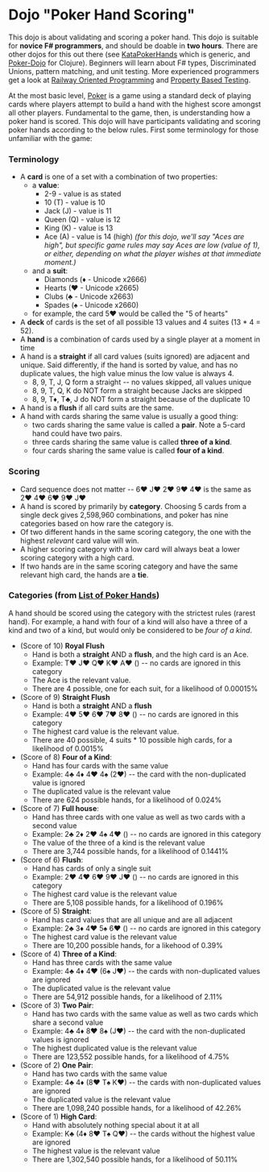 # Dojo "Poker Hand Scoring"
This dojo is about validating and scoring a poker hand.  This dojo is suitable for **novice F# programmers**,
and should be doable in **two hours**.  There are other dojos for this out there (see [KataPokerHands](http://codingdojo.org/cgi-bin/index.pl?KataPokerHands) which is generic, and [Poker-Dojo](https://github.com/gstamp/poker-dojo) for Clojure).  Beginners will learn about F# types, Discriminated Unions, pattern matching, and unit testing.  More experienced programmers get a look at [Railway Oriented Programming](http://fsharpforfunandprofit.com/rop/) and [Property Based Testing](http://fsharpforfunandprofit.com/pbt/).

At the most basic level, [Poker](https://en.wikipedia.org/wiki/Poker) is a game using a standard deck of playing cards
where players attempt to build a hand with the highest score amongst all other players.  Fundamental to the game, then,
is understanding how a poker hand is scored.  This dojo will have participants validating and scoring poker hands
according to the below rules.  First some terminology for those unfamiliar with the game:

### Terminology
* A **card** is one of a set with a combination of two properties:
  * a **value**:
    * 2-9 - value is as stated
    * 10 (T) - value is 10
    * Jack (J) - value is 11
    * Queen (Q) - value is 12
    * King (K) - value is 13
    * Ace (A) - value is 14 (high) _(for this dojo, we'll say "Aces are high", but specific game rules may say Aces are
    low (value of 1), or either, depending on what the player wishes at that immediate moment.)_
  * and a **suit**:
    * Diamonds (♦ - Unicode x2666)
    * Hearts (♥ - Unicode x2665)
    * Clubs (♣ - Unicode x2663)
    * Spades (♠ - Unicode x2660)
  * for example, the card 5♥ would be called the "5 of hearts"
* A **deck** of cards is the set of all possible 13 values and 4 suites (13 * 4 = 52).
* A **hand** is a combination of cards used by a single player at a moment in time
* A hand is a **straight** if all card values (suits ignored) are adjacent and unique.  Said differently, if the hand
  is sorted by value, and has no duplicate values, the high value minus the low value is always 4.
  * 8, 9, T, J, Q form a straight -- no values skipped, all values unique
  * 8, 9, T, Q, K do NOT form a straight because Jacks are skipped
  * 8, 9, T♦, T♣, J do NOT form a straight because of the duplicate 10
* A hand is a **flush** if all card suits are the same.
* A hand with cards sharing the same value is usually a good thing:
  * two cards sharing the same value is called a **pair**.  Note a 5-card hand could have two pairs.
  * three cards sharing the same value is called **three of a kind**.
  * four cards sharing the same value is called **four of a kind**.

### Scoring
* Card sequence does not matter -- 6♥ J♥ 2♥ 9♥ 4♥ is the same as 2♥ 4♥ 6♥ 9♥ J♥
* A hand is scored by primarily by **category**.  Choosing 5 cards from a single deck gives 2,598,960
  combinations, and poker has nine categories based on how rare the category is.
* Of two different hands in the same scoring category, the one with the highest _relevant_ card value will win.
* A higher scoring category with a low card will always beat a lower scoring category with a high card.
* If two hands are in the same scoring category and have the same relevant high card, the hands are a **tie**.

### Categories (from [List of Poker Hands](https://en.wikipedia.org/wiki/List_of_poker_hands))
A hand should be scored using the category with the strictest rules (rarest hand).  For example, a hand with four
of a kind will also have a three of a kind and two of a kind, but would only be considered to be _four of a kind_.
* (Score of 10) **Royal Flush**
  * Hand is both a **straight** AND a **flush**, and the high card is an Ace.
  * Example: T♥ J♥ Q♥ K♥ A♥ () -- no cards are ignored in this category
  * The Ace is the relevant value.
  * There are 4 possible, one for each suit, for a likelihood of 0.00015%
* (Score of 9) **Straight Flush**
  * Hand is both a **straight** AND a **flush**
  * Example: 4♥ 5♥ 6♥ 7♥ 8♥ () -- no cards are ignored in this category
  * The highest card value is the relevant value.
  * There are 40 possible, 4 suits * 10 possible high cards, for a likelihood of  0.0015%
* (Score of 8) **Four of a Kind**:
  * Hand has four cards with the same value
  * Example: 4♣ 4♦ 4♥ 4♠ (2♥) -- the card with the non-duplicated value is ignored
  * The duplicated value is the relevant value
  * There are 624 possible hands, for a likelihood of 0.024%
* (Score of 7) **Full house**:
  * Hand has three cards with one value as well as two cards with a second value
  * Example: 2♣ 2♦ 2♥ 4♠ 4♥ () -- no cards are ignored in this category
  * The value of the three of a kind is the relevant value
  * There are 3,744 possible hands, for a likelihood of 0.1441%
* (Score of 6) **Flush**:
  * Hand has cards of only a single suit
  * Example: 2♥ 4♥ 6♥ 9♥ J♥ () -- no cards are ignored in this category
  * The highest card value is the relevant value
  * There are 5,108 possible hands, for a likelihood of 0.196%
* (Score of 5) **Straight**:
  * Hand has card values that are all unique and are all adjacent
  * Example: 2♣ 3♦ 4♥ 5♠ 6♥ () -- no cards are ignored in this category
  * The highest card value is the relevant value
  * There are 10,200 possible hands, for a likehood of 0.39%
* (Score of 4) **Three of a Kind**:
  * Hand has three cards with the same value
  * Example: 4♣ 4♦ 4♥ (6♠ J♥) -- the cards with non-duplicated values are ignored
  * The duplicated value is the relevant value
  * There are 54,912 possible hands, for a likelihood of 2.11%
* (Score of 3) **Two Pair**:
  * Hand has two cards with the same value as well as two cards which share a second value
  * Example: 4♣ 4♦ 8♥ 8♠ (J♥) -- the card with the non-duplicated values is ignored
  * The highest duplicated value is the relevant value
  * There are 123,552 possible hands, for a likelihood of 4.75%
* (Score of 2) **One Pair**:
  * Hand has two cards with the same value
  * Example: 4♣ 4♦ (8♥ T♠ K♥) -- the cards with non-duplicated values are ignored
  * The duplicated value is the relevant value
  * There are 1,098,240 possible hands, for a likelihood of 42.26%
* (Score of 1) **High Card**:
  * Hand with absolutely nothing special about it at all
  * Example: K♣ (4♦ 8♥ T♠ Q♥) -- the cards without the highest value are ignored
  * The highest value is the relevant value
  * There are 1,302,540 possible hands, for a likelihood of 50.11%
